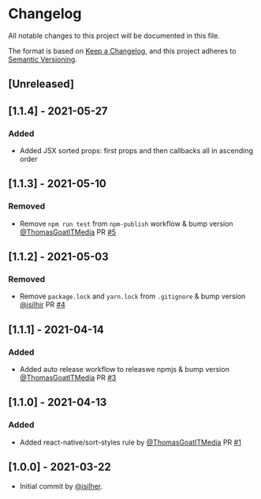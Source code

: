 # Changelog

All notable changes to this project will be documented in this file.

The format is based on [Keep a Changelog](https://keepachangelog.com/en/1.0.0/),
and this project adheres to [Semantic Versioning](https://semver.org/spec/v2.0.0.html).

## [Unreleased]

## [1.1.4] - 2021-05-27

### Added

- Added JSX sorted props: first props and then callbacks all in ascending order


## [1.1.3] - 2021-05-10

### Removed

- Remove `npm run test` from `npm-publish` workflow & bump version [@ThomasGoatITMedia](https://github.com/ThomasGoatITMedia) PR [#5](https://github.com/Mobiliteitsfabriek/eslint-config-mig-react-native/pull/5)


## [1.1.2] - 2021-05-03

### Removed

- Remove `package.lock` and `yarn.lock` from `.gitignore` & bump version [@isilhir](https://github.com/isilhir) PR [#4](https://github.com/Mobiliteitsfabriek/eslint-config-mig-react-native/pull/4)

## [1.1.1] - 2021-04-14

### Added

- Added auto release workflow to releaswe npmjs & bump version [@ThomasGoatITMedia](https://github.com/ThomasGoatITMedia) PR [#3](https://github.com/Mobiliteitsfabriek/eslint-config-mig-react-native/pull/3)

## [1.1.0] - 2021-04-13

### Added

- Added react-native/sort-styles rule by [@ThomasGoatITMedia](https://github.com/ThomasGoatITMedia) PR [#1](https://github.com/Mobiliteitsfabriek/eslint-config-mig-react-native/pull/1)

## [1.0.0] - 2021-03-22

- Initial commit by [@isilher](https://github.com/isilher).
